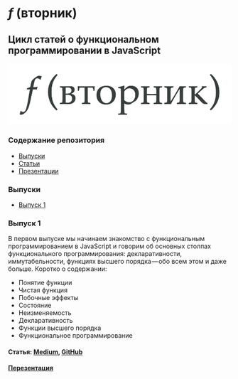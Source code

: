 # *f* (вторник)
## Цикл статей о функциональном программировании в JavaScript

![](https://github.com/devSchacht/functional_tuesday/blob/master/articles/img/logo2.png)

### Содержание репозитория

* [Выпуски](https://github.com/devSchacht/functional_tuesday#Выпуски)
* [Статьи](https://github.com/devSchacht/functional_tuesday/tree/master/articles)
* [Презентации](https://github.com/devSchacht/functional_tuesday/tree/master/presentations)

### Выпуски

* [Выпуск 1](https://github.com/devSchacht/functional_tuesday#Выпуск-1)

### Выпуск 1

В первом выпуске мы начинаем знакомство с функциональным программированием в JavaScript и говорим об основных столпах функционального программирования: декларативности, иммутабельности, функциях высшего порядка — обо всем этом и даже больше. Коротко о содержании:

* Понятие функции
* Чистая функция
* Побочные эффекты
* Состояние
* Неизменяемость
* Декларативность
* Функции высшего порядка
* Функциональное программирование

#### Статья: [Medium](https://medium.com/devschacht/ftuesday-introduction-c2ed010bb75d), [GitHub](https://github.com/devSchacht/functional_tuesday/blob/master/articles/chapter1.md)
#### [Перезентация]()